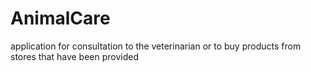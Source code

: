 # AnimalCare
application for consultation to the veterinarian or to buy products from stores that have been provided
